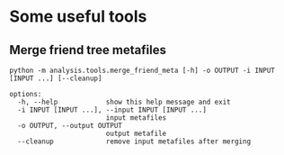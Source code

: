 # Some useful tools

## Merge friend tree metafiles

```console
python -m analysis.tools.merge_friend_meta [-h] -o OUTPUT -i INPUT [INPUT ...] [--cleanup]

options:
  -h, --help            show this help message and exit
  -i INPUT [INPUT ...], --input INPUT [INPUT ...]
                        input metafiles
  -o OUTPUT, --output OUTPUT
                        output metafile
  --cleanup             remove input metafiles after merging
```

